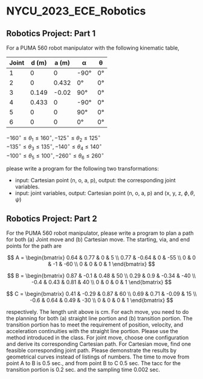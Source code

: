 # NYCU_2023_ECE_Robotics
##  Robotics Project: Part 1 
For a PUMA 560 robot manipulator with the following kinematic table,

| Joint | d (m) | a (m) | α   | θ   |
|-------|-------|-------|-----|-----|
| 1     | 0     | 0     | -90°| 0°  |
| 2     | 0     | 0.432 | 0°  | 0°  |
| 3     | 0.149 | -0.02 | 90° | 0°  |
| 4     | 0.433 | 0     | -90°| 0°  |
| 5     | 0     | 0     | 90° | 0°  |
| 6     | 0     | 0     | 0°  | 0°  |
  
$-160^{\circ} \leq \theta_1  \leq 160^{\circ} , -125^{\circ} \leq \theta_2  \leq 125^{\circ}$  
$-135^{\circ} \leq \theta_3  \leq 135^{\circ} , -140^{\circ} \leq \theta_4  \leq 140^{\circ}$  
$-100^{\circ} \leq \theta_5  \leq 100^{\circ} , -260^{\circ} \leq \theta_6  \leq 260^{\circ}$  

please write a program for the following two transformations:
- input: Cartesian point (n, o, a, p), output: the corresponding joint variables.
- input: joint variables, output: Cartesian point (n, o, a, p) and (x, y, z, $\phi,\theta,\psi$)


##  Robotics Project: Part 2 
For the PUMA 560 robot manipulator, please write a program to plan a path for both (a) Joint move and (b) Cartesian move. The starting, via, and end points for the path are  

$$
A = \begin{bmatrix}
0.64 & 0.77 & 0 & 5 \\
0.77 & -0.64 & 0 & -55 \\
0 & 0 & -1 & -60 \\
0 & 0 & 0 & 1
\end{bmatrix}
$$

$$
B = \begin{bmatrix}
0.87 & -0.1 & 0.48 & 50 \\
0.29 & 0.9 & -0.34 & -40 \\
-0.4 & 0.43 & 0.81 & 40 \\
0 & 0 & 0 & 1
\end{bmatrix}
$$

$$
C = \begin{bmatrix}
0.41 & -0.29 & 0.87 & 60 \\
0.69 & 0.71 & -0.09 & 15 \\
-0.6 & 0.64 & 0.49 & -30 \\
0 & 0 & 0 & 1
\end{bmatrix}
$$


respectively. The length unit above is cm. For each move, you need to do the planning for both (a) straight line portion and (b) transition portion. The transition portion has to meet the requirement of position, velocity, and acceleration continuities with the straight line portion. Please use the method introduced in the class. For joint move, choose one configuration and derive its corresponding Cartesian path. For Cartesian move, find one feasible corresponding joint path. Please demonstrate the results by geometrical curves instead of listings of numbers. The time to move from point A to B is 0.5 sec., and from point B to C 0.5 sec. The tacc for the transition portion is 0.2 sec. and the sampling time 0.002 sec.
